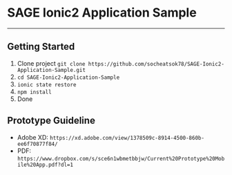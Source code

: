 # SAGE Ionic2 Application Sample
---

## Getting Started

1. Clone project `git clone https://github.com/socheatsok78/SAGE-Ionic2-Application-Sample.git`
2. `cd SAGE-Ionic2-Application-Sample`
3. `ionic state restore`
4. `npm install`
5. Done

## Prototype Guideline
- Adobe XD: `https://xd.adobe.com/view/1378509c-8914-4500-860b-ee6f70877f84/`
- PDF: `https://www.dropbox.com/s/sce6n1wbmetbbjw/Current%20Prototype%20Mobile%20App.pdf?dl=1`